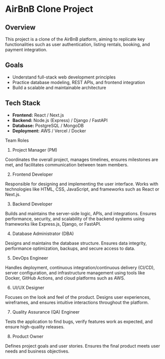 # AirBnB Clone Project

## Overview
This project is a clone of the AirBnB platform, aiming to replicate key functionalities such as user authentication, listing rentals, booking, and payment integration.

## Goals
- Understand full-stack web development principles
- Practice database modeling, REST APIs, and frontend integration
- Build a scalable and maintainable architecture

## Tech Stack
- **Frontend:** React / Next.js
- **Backend:** Node.js (Express) / Django / FastAPI
- **Database:** PostgreSQL / MongoDB
- **Deployment:** AWS / Vercel / Docker

Team Roles

1. Project Manager (PM)

Coordinates the overall project, manages timelines, ensures milestones are met, and facilitates communication between team members.

2. Frontend Developer

Responsible for designing and implementing the user interface. Works with technologies like HTML, CSS, JavaScript, and frameworks such as React or Next.js.

3. Backend Developer

Builds and maintains the server-side logic, APIs, and integrations. Ensures performance, security, and scalability of the backend systems using frameworks like Express.js, Django, or FastAPI.

4. Database Administrator (DBA)

Designs and maintains the database structure. Ensures data integrity, performance optimization, backups, and secure access to data.

5. DevOps Engineer

Handles deployment, continuous integration/continuous delivery (CI/CD), server configuration, and infrastructure management using tools like Docker, GitHub Actions, and cloud platforms such as AWS.

6. UI/UX Designer

Focuses on the look and feel of the product. Designs user experiences, wireframes, and ensures intuitive interactions throughout the platform.

7. Quality Assurance (QA) Engineer

Tests the application to find bugs, verify features work as expected, and ensure high-quality releases.

8. Product Owner

Defines project goals and user stories. Ensures the final product meets user needs and business objectives.
